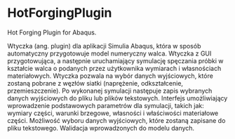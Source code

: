 # HotForgingPlugin
Hot Forging Plugin for Abaqus.

Wtyczka (ang. plugin) dla aplikacji Simulia Abaqus, która w sposób automatyczny przygotowuje model numeryczny walca.
Wtyczka z GUI przygotowująca, a następnie uruchamiający symulację spęczania próbki w kształcie walca o podanych przez użytkownika wymiarach i własnościach materiałowych. Wtyczka pozwala na wybór danych wyjściowych, które zostaną pobrane z węzłów siatki (naprężenie, odkształcenie, przemieszczenie). Po wykonanej symulacji następuje zapis wybranych danych wyjściowych do pliku lub plików tekstowych.
Interfejs umożliwiający wprowadzenie podstawowych parametrów dla symulacji, takich jak: wymiary części, warunki brzegowe, własności i właściwości materiałowe części.
Możliwość wyboru danych wyjściowych, które zostaną zapisane do pliku tekstowego.
Walidacja wprowadzonych do modelu danych.
